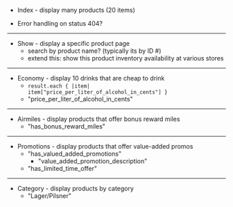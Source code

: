 
- Index - display many products (20 items)

- Error handling on status 404?

---

- Show - display a specific product page
    - search by product name? (typically its by ID #)
    - extend this: show this product inventory availability at various stores

---

- Economy - display 10 drinks that are cheap to drink
    - `result.each { |item| item["price_per_liter_of_alcohol_in_cents"] }`
    - "price_per_liter_of_alcohol_in_cents"

---

- Airmiles - display products that offer bonus reward miles
    - "has_bonus_reward_miles"

---

- Promotions - display products that offer value-added promos
    - "has_valued_added_promotions"
        - "value_added_promotion_description"
    - "has_limited_time_offer"

---

- Category - display products by category
    - "Lager/Pilsner"
